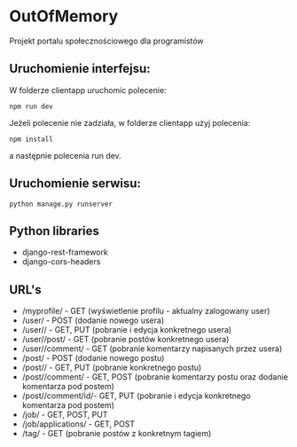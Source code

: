 # OutOfMemory
Projekt portalu społecznościowego dla programistów

## Uruchomienie interfejsu: 
W folderze clientapp uruchomic polecenie:
```
npm run dev
```
Jeżeli polecenie nie zadziała, w folderze clientapp użyj polecenia:
```
npm install
```
a następnie polecenia run dev.

## Uruchomienie serwisu:
```
python manage.py runserver
```
## Python libraries

* django-rest-framework
* django-cors-headers

## URL's

+ /myprofile/ - GET (wyświetlenie profilu - aktualny zalogowany user)
+ /user/ - POST (dodanie nowego usera) 
+ /user/<username>/ - GET, PUT (pobranie i edycja konkretnego usera) 
+ /user/<username>/post/ - GET (pobranie postów konkretnego usera) 
+ /user/<username>/comment/ - GET (pobranie komentarzy napisanych przez usera) 
+ /post/ - POST (dodanie nowego postu) 
+ /post/<post>/ - GET, PUT (pobranie konkretnego postu) 
+ /post/<post>/comment/ - GET, POST (pobranie komentarzy postu oraz dodanie komentarza pod postem) 
+ /post/<post>/comment/id/- GET, PUT (pobranie i edycja konkretnego komentarza pod postem) 
+ /job/ - GET, POST, PUT 
+ /job/applications/ - GET, POST
+ /tag/ - GET (pobranie postów z konkretnym tagiem) 
